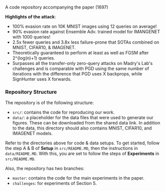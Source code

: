 

A code repository accompanying the paper (1697)


**Highlights of the attack**:
- 100% evasion rate on 10K MNIST images using 12 queries on average!
- 90% evasion rate against Ensemble Adv. trained model for IMANGENET with 1000 queries!
- 2.5x fewer queries and 3.8x less failure-prone that SOTAs combined on MNIST, CIFAR10, & IMAGENET.
- Theoretically guaranteed to perform at least as well as FGSM after 2^(log(n)+1) queries.
- Surpasses all the transfer-only zero-query attacks on Madry's Lab's challenges and is comparable with PGD using the same number of iterations with the difference that PGD uses X backprops, while SignHunter uses X forwards.


### Repository Structure

The repository is of the following structure:
- `src/`: contains the code for reproducing our work.
- `data/`: a placeholder for the data files that were used to generate our figures. These can be downloaded from the shared data link. In addition to the data, this directory should also contains MNIST, CIFAR10, and IMAGENET models. 

Refer to the directories above for code & data setups. To get started, follow the step A & B of **Setup** in `src/README.MD`, then the instructions in `data/README.MD`. With this, you are set to follow the steps of **Experiments** in `src/README.MD`.

Also, the repository has two branches:
- `master`: contains the code for the main experiments in the paper.
- `challenges`: for experiments of Section 5. 

